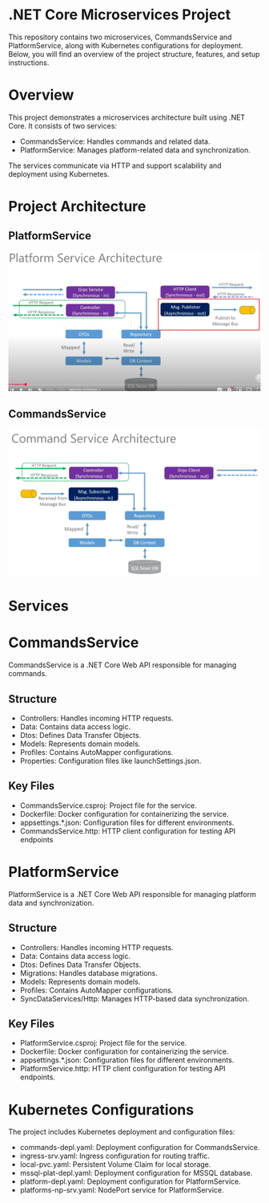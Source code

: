 # .NET Core Microservices Project
This repository contains two microservices, CommandsService and PlatformService, along with Kubernetes configurations for deployment. Below, you will find an overview of the project structure, features, and setup instructions.
# Overview
This project demonstrates a microservices architecture built using .NET Core. It consists of two services: <br />
- CommandsService: Handles commands and related data. 
- PlatformService: Manages platform-related data and synchronization.

The services communicate via HTTP and support scalability and deployment using Kubernetes.
# Project Architecture
## PlatformService
![PlatformService Architecture](./platformSolutionArchi.png)
## CommandsService
![CommandsService Architecture](./commandServiceArchi.png)
# Services
# CommandsService
CommandsService is a .NET Core Web API responsible for managing commands.
## Structure
- Controllers: Handles incoming HTTP requests.
- Data: Contains data access logic.
- Dtos: Defines Data Transfer Objects.
- Models: Represents domain models.
- Profiles: Contains AutoMapper configurations.
- Properties: Configuration files like launchSettings.json.
## Key Files
- CommandsService.csproj: Project file for the service.
- Dockerfile: Docker configuration for containerizing the service.
- appsettings.*.json: Configuration files for different environments.
- CommandsService.http: HTTP client configuration for testing API endpoints

# PlatformService
PlatformService is a .NET Core Web API responsible for managing platform data and synchronization.
## Structure
- Controllers: Handles incoming HTTP requests.
- Data: Contains data access logic.
- Dtos: Defines Data Transfer Objects.
- Migrations: Handles database migrations.
- Models: Represents domain models.
- Profiles: Contains AutoMapper configurations.
- SyncDataServices/Http: Manages HTTP-based data synchronization.
## Key Files
- PlatformService.csproj: Project file for the service.
- Dockerfile: Docker configuration for containerizing the service.
- appsettings.*.json: Configuration files for different environments.
- PlatformService.http: HTTP client configuration for testing API endpoints.

# Kubernetes Configurations
The project includes Kubernetes deployment and configuration files:
- commands-depl.yaml: Deployment configuration for CommandsService.
- ingress-srv.yaml: Ingress configuration for routing traffic.
- local-pvc.yaml: Persistent Volume Claim for local storage.
- mssql-plat-depl.yaml: Deployment configuration for MSSQL database.
- platform-depl.yaml: Deployment configuration for PlatformService.
- platforms-np-srv.yaml: NodePort service for PlatformService.
